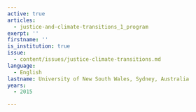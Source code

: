 ```yaml
---
active: true
articles:
  - justice-and-climate-transitions_1_program
exerpt: ''
firstname: ''
is_institution: true
issue:
  - content/issues/justice-climate-transitions.md
language:
  - English
lastname: University of New South Wales, Sydney, Australia
years:
  - 2015

---
```

